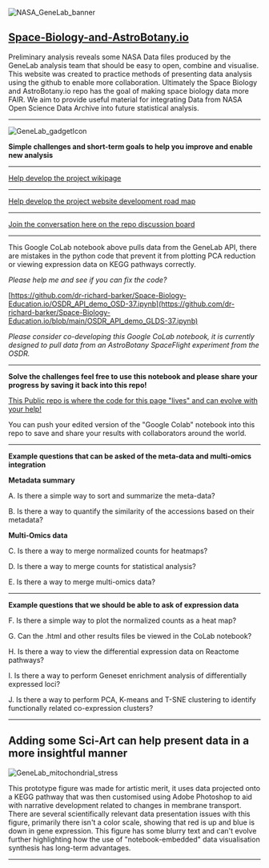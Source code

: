 ![NASA_GeneLab_banner](https://dr-richard-barker.github.io/Space_Biology_Education.io/Images/NASA_GeneLab_banner_v3_scroll_down.jpg "NASA_GeneLab_banner")
## [Space-Biology-and-AstroBotany.io](https://dr-richard-barker.github.io/Space_Biology_and_AstroBotany.io)

Preliminary analysis reveals some NASA Data files produced by the GeneLab analysis team that should be easy to open, combine and visualise. 
This website was created to practice methods of presenting data analysis using the github to enable more collaboration.
Ultimately the Space Biology and AstroBotany.io repo has the goal of making space biology data more FAIR.
We aim to provide useful material for integrating Data from NASA Open Science Data Archive into future statistical analysis. 

---

![GeneLab_gadgetIcon](https://dr-richard-barker.github.io/Space_Biology_Education.io/Images/GeneLab_gadgetIcon.png "NASA_GeneLab_Computer")


**Simple challenges and short-term goals to help you improve and enable new analysis** 

---

[Help develop the project wikipage](https://github.com/dr-richard-barker/Space_Biology_Education.io/wiki)

---

[Help develop the project website development road map](https://github.com/users/dr-richard-barker/projects/4)

---

[Join the conversation here on the repo discussion board](https://github.com/dr-richard-barker/Space_Biology_Education.io/discussions)

___

This Google CoLab notebook above pulls data from the GeneLab API, there are mistakes in the python code that prevent it from plotting PCA reduction or viewing expression data on KEGG pathways correctly. 

*Please help me and see if you can fix the code?* 

[https://github.com/dr-richard-barker/Space-Biology-Education.io/OSDR_API_demo_OSD-37.ipynb](https://github.com/dr-richard-barker/Space-Biology-Education.io/blob/main/OSDR_API_demo_GLDS-37.ipynb)

*Please consider co-developing this Google CoLab notebook, it is currently designed to pull data from an AstroBotany SpaceFlight experiment from the OSDR.*

---

**Solve the challenges feel free to use this notebook and please share your progress by saving it back into this repo!**  

[This Public repo is where the code for this page "lives" and can evolve with your help!](https://github.com/dr-richard-barker/Space_Biology_Education.io)

You can push your edited version of the "Google Colab" notebook into this repo to save and share your results with collaborators around the world. 

---
**Example questions that can be asked of the meta-data and multi-omics integration**


**Metadata summary**


A. Is there a simple way to sort and summarize the meta-data? 

B. Is there a way to quantify the similarity of the accessions based on their metadata?


**Multi-Omics data**


C. Is there a way to merge normalized counts for heatmaps?

D. Is there a way to merge counts for statistical analysis? 

E. Is there a way to merge multi-omics data?

---


**Example questions that we should be able to ask of expression data**


F. Is there a simple way to plot the normalized counts as a heat map?

G. Can the .html and other results files be viewed in the CoLab notebook?

H. Is there a way to view the differential expression data on Reactome pathways?

I. Is there a way to perform Geneset enrichment analysis of differentially expressed loci? 

J. Is there a way to perform PCA, K-means and T-SNE clustering to identify functionally related co-expression clusters? 


---


## Adding some Sci-Art can help present data in a more insightful manner

![GeneLab_mitochondrial_stress](https://dr-richard-barker.github.io/Space_Biology_Education.io/Images/DRB_2022_K_transporters_in_space_miriocondira_oxidatiive_phosphorylation.png "GeneLab_mitochondrial_stress")

This prototype figure was made for artistic merit, it uses data projected onto a KEGG pathway that was then customised using Adobe Photoshop to aid with narrative development related to changes in membrane transport.
There are several scientifically relevant data presentation issues with this figure, primarily there isn't a color scale, showing that red is up and blue is down in gene expression. 
This figure has some blurry text and can't evolve further highlighting how the use of "notebook-embedded" data visualisation synthesis has long-term advantages. 



---
